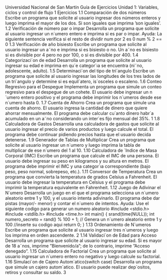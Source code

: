 Universidad Nacional de San Martín
Guía de Ejercicios
Unidad 1: Variables, ciclos y control de flujo
1 Ejercicios
1.1 Comparación de dos números
Escribe un programa que solicite al usuario ingresar dos números enteros y luego imprima el mayor de los dos. Si son iguales que imprima ’son iguales’.
1.2 Verificación de número par o impar
Desarrolla un programa que solicite al usuario ingresar un n´umero entero e
imprima si es par o impar.
Ayuda: La siguiente sentencia verifica si el resto de dividir num por
2 es 0
num % 2 == 0
1.3 Verificación de año bisiesto
Escribe un programa que solicite al usuario ingresar un a˜no e imprima si es
bisiesto o no. Un a˜no es bisiesto si es divisible por 4 pero no por 100, o si es
divisible por 400.
1.4 Categorizaci´on de edad
Desarrolla un programa que solicite al usuario ingresar su edad e imprima en
qu´e categor´ıa se encuentra (ni˜no, adolescente, adulto).
1.5 Determinaci´on del tipo de tri´angulo
Escribe un programa que solicite al usuario ingresar las longitudes de los tres
lados de un tri´angulo y determine si es equil´atero, is´osceles o escaleno.
1.6 Conteo Regresivo para el Despegue
Implementa un programa que simule un conteo regresivo para el despegue de
un cohete. El usuario debe ingresar un n´umero entero positivo y el programa
debe imprimir los n´umeros desde ese n´umero hasta 0.
1.7 Cuenta de Ahorro
Crea un programa que simule una cuenta de ahorro. El usuario ingresa la
cantidad de dinero que quiere ahorrar mensualmente. El programa debe calcular
cu´anto dinero habr´a acumulado en un a˜no considerando un inter´es fijo mensual
del 35%.
1
1.8 Calculadora de Gastos
Desarrolla una calculadora de gastos que solicite al usuario ingresar el precio de
varios productos y luego calcule el total. El programa debe continuar pidiendo
precios hasta que el usuario decida detenerse.
1.9 Generador de Tablas de Multiplicar
Crea un programa que solicite al usuario ingresar un n´umero y luego imprima
la tabla de multiplicar de ese n´umero del 1 al 10.
1.10 Calculadora de ´Indice de Masa Corporal (IMC)
Escribe un programa que calcule el IMC de una persona. El usuario debe
ingresar su peso en kilogramos y su altura en metros. El programa debe imprimir
el IMC y una categor´ıa correspondiente (bajo peso, peso normal, sobrepeso,
etc.).
1.11 Conversor de Temperatura
Crea un programa que convierta la temperatura de grados Celsius a Fahrenheit.
El usuario debe ingresar la temperatura en Celsius y el programa debe imprimir
la temperatura equivalente en Fahrenheit.
1.12 Juego de Adivinar el N´umero
Desarrolla un juego en el que el programa selecciona un n´umero aleatorio entre
1 y 100, y el usuario intenta adivinarlo. El programa debe dar pistas (mayor/-
menor) y contar el n´umero de intentos.
Ayuda: Use el siguiente codigo para generar un numero aleatorio
#include <stdio.h>
#include <stdlib.h>
#include <time.h>
int main() {
srand(time(NULL));
int numero_secreto = rand() % 100 + 1; // Genera un n´umero aleatorio entre 1 y 100
//inserte su codigo aqui
return 0;
}
1.13 Ordenamiento de N´umeros
Escribe un programa que solicite al usuario ingresar tres n´umeros y luego los
imprima en orden ascendente.
2
1.14 Validaci´on de Edad para Acceso
Desarrolla un programa que solicite al usuario ingresar su edad. Si es mayor de
18 a˜nos, imprime ”Bienvenido/a”; de lo contrario, imprime ”Acceso denegado”.
1.15 Calculadora de Factorial
Crea un programa que solicite al usuario ingresar un n´umero entero no negativo
y luego calcule su factorial.
1.16 Simulaci´on de Cajero Autom´atico(switch case)
Desarrolla un programa que simule un cajero autom´atico. El usuario puede
realizar dep´ositos, retiros y consultar su saldo.
3
